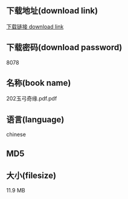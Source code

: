 ## 下载地址(download link)
[下载链接 download link](https://tutu365.netlify.app/?s=202%E7%8E%89%E5%BC%93%E5%A5%87%E7%BC%98.pdf)

## 下载密码(download password)
8078

## 名称(book name)
202玉弓奇缘.pdf.pdf

## 语言(language)
chinese

## MD5


## 大小(filesize)
11.9 MB
